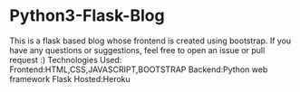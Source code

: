 # Python3-Flask-Blog
This is a flask based blog whose frontend is created using bootstrap.
If you have any questions or suggestions, feel free to open an issue or pull request :)
Technologies Used:
Frontend:HTML,CSS,JAVASCRIPT,BOOTSTRAP
Backend:Python web framework Flask
Hosted:Heroku
